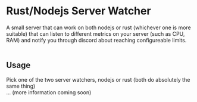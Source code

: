 # Rust/Nodejs Server Watcher
A small server that can work on both nodejs or rust (whichever one is more suitable)
that can listen to different metrics on your server (such as CPU, RAM) and notify you through discord about reaching configureable limits. <br /> <br />


## Usage  

Pick one of the two server watchers, nodejs or rust (both do absolutely the same thing)  
... (more information coming soon)



